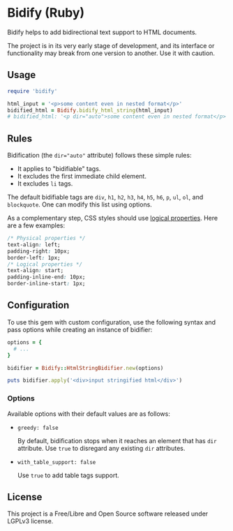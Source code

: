 # Bidify (Ruby)

Bidify helps to add bidirectional text support to HTML documents.

The project is in its very early stage of development, and its interface or
functionality may break from one version to another. Use it with caution.

## Usage

```rb
require 'bidify'

html_input = '<p>some content even in nested format</p>'
bidified_html = Bidify.bidify_html_string(html_input)
# bidified_html: '<p dir="auto">some content even in nested format</p>' 
```

## Rules

Bidification (the `dir="auto"` attribute) follows these simple rules:

- It applies to "bidifiable" tags.
- It excludes the first immediate child element.
- It excludes `li` tags.

The default bidifiable tags are `div`, `h1`, `h2`, `h3`, `h4`, `h5`, `h6`,
`p`, `ul`, `ol`, and `blockquote`. One can modify this list using options.

As a complementary step, CSS styles should use [logical properties](https://developer.mozilla.org/en-US/docs/Web/CSS/CSS_logical_properties_and_values). Here are a few examples:

```css
/* Physical properties */
text-align: left;
padding-right: 10px;
border-left: 1px;
/* Logical properties */
text-align: start;
padding-inline-end: 10px;
border-inline-start: 1px;
```

## Configuration

To use this gem with custom configuration, use the following syntax and pass
options while creating an instance of bidifier:

```rb
options = {
  # ...
}

bidifier = Bidify::HtmlStringBidifier.new(options)

puts bidifier.apply('<div>input stringified html</div>')
```

### Options

Available options with their default values are as follows:

- `greedy: false`

    By default, bidification stops when it reaches an element that has `dir`
    attribute. Use `true` to disregard any existing `dir` attributes.

- `with_table_support: false`

    Use `true` to add table tags support.

## License

This project is a Free/Libre and Open Source software released under LGPLv3
license.
